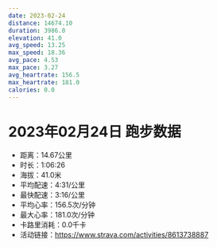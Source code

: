 ```yaml
---
date: 2023-02-24
distance: 14674.10
duration: 3986.0
elevation: 41.0
avg_speed: 13.25
max_speed: 18.36
avg_pace: 4.53
max_pace: 3.27
avg_heartrate: 156.5
max_heartrate: 181.0
calories: 0.0
---
```


# 2023年02月24日 跑步数据

- 距离：14.67公里
- 时长：1:06:26
- 海拔：41.0米
- 平均配速：4:31/公里
- 最快配速：3:16/公里
- 平均心率：156.5次/分钟
- 最大心率：181.0次/分钟
- 卡路里消耗：0.0千卡
- 活动链接：https://www.strava.com/activities/8613738887
